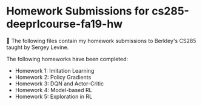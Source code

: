 # Homework Submissions for cs285-deeprlcourse-fa19-hw

👋 The following files contain my homework submissions to Berkley's CS285 taught by Sergey Levine. 

The following homeworks have been completed:

- Homework 1: Imitation Learning
- Homework 2: Policy Gradients
- Homework 3: DQN and Actor-Critic
- Homework 4: Model-based RL
- Homework 5: Exploration in RL
